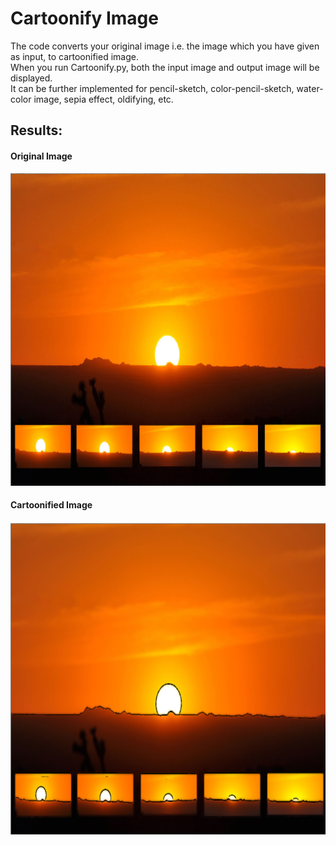 <h1>Cartoonify Image</h1>

The code converts your original image i.e. the image which you have given as input, to cartoonified image.<br>
When you run Cartoonify.py, both the input image and output image will be displayed.<br>
It can be further implemented for pencil-sketch, color-pencil-sketch, water-color image, sepia effect, oldifying, etc.

<h2>Results:</h2>

<h4>Original Image</h4>
<p align="left">
<img src="images/Original%20Image.PNG" width="600" height="500"/></p>

<h4>Cartoonified Image</h4>
<p align="left">
<img src="images/Cartoonified%20Image.PNG" width="600" height="500"/></p>
